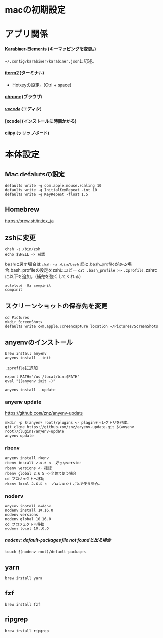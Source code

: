 # macの初期設定

# アプリ関係
#### [Karabiner-Elements](https://karabiner-elements.pqrs.org/) (キーマッピングを変更。)
`~/.config/karabiner/karabiner.json`に記述。
#### [iterm2](https://www.iterm2.com/) (ターミナル)
- Hotkeyの設定。(Ctrl + space)
#### [chrome](https://www.google.co.jp/chrome/?brand=CHBD&gclid=CjwKCAjw_-D3BRBIEiwAjVMy7Nk6gogUSP6EgujmhI78KviN03E_XtkdjiU1gGjtYl_Dy9NPvwxfhRoCkbsQAvD_BwE&gclsrc=aw.ds) (ブラウザ)
#### [vscode](https://code.visualstudio.com/download) (エディタ)
#### [xcode] (インストールに時間かかる)
#### [clipy](https://clipy-app.com/) (クリップボード)
#### []()
# 本体設定
## Mac defalutsの設定
```
defaults write -g com.apple.mouse.scaling 10
defaults write -g InitialKeyRepeat -int 10
defaults write -g KeyRepeat -float 1.5
```

## Homebrew
https://brew.sh/index_ja

## zshに変更
```
chsh -s /bin/zsh
echo $SHELL <- 確認
```
bashに戻す場合は
`chsh -s /bin/bash`
既に.bash_profileがある場合.bash_profileの設定をzshにコピー
`cat .bash_profile >> .zprofile`
.zshrcに以下を追加。(補完を強くしてくれる)
```
autoload -Uz compinit
compinit
```

## スクリーンショットの保存先を変更
```
cd Pictures
mkdir ScreenShots
defaults write com.apple.screencapture location ~/Pictures/ScreenShots
```

## anyenvのインストール
```
brew install anyenv
anyenv install --init
```

`.zprofile`に追加
```
export PATH="/usr/local/bin:$PATH"
eval "$(anyenv init -)"
```

`anyenv install --update`

### anyenv update
https://github.com/znz/anyenv-update

```
mkdir -p $(anyenv root)/plugins <- plaginディレクトリを作成。
git clone https://github.com/znz/anyenv-update.git $(anyenv root)/plugins/anyenv-update
anyenv update
```

### rbenv
```
anyenv install rbenv
rbenv install 2.6.5 <- 好きなversion
rbenv versions <- 確認
rbenv global 2.6.5 <-全体で使う場合
cd プロジェクトへ移動
rbenv local 2.6.5 <- プロジェクトごとで使う場合。
```

### nodenv
```
anyenv install nodenv
nodenv install 10.16.0
nodenv versions
nodenv global 10.16.0
cd プロジェクトへ移動
nodenv local 10.16.0
```
##### nodenv: default-packages file not foundと出る場合
`touch $(nodenv root)/default-packages`

## yarn
`brew install yarn`

## fzf
`brew install fzf`

## ripgrep
`brew install ripgrep`
